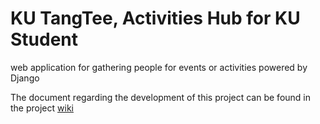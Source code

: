# KU TangTee, Activities Hub for KU Student
web application for gathering people for events or activities powered by Django

The document regarding the development of this project can be found in the project [wiki](../../wiki)
